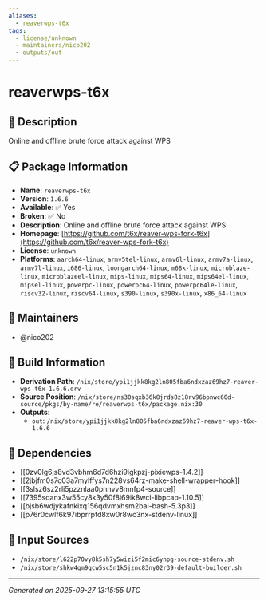```yaml
---
aliases:
  - reaverwps-t6x
tags:
  - license/unknown
  - maintainers/nico202
  - outputs/out
---
```


# reaverwps-t6x

## 📝 Description

Online and offline brute force attack against WPS

## 📋 Package Information

- **Name**: `reaverwps-t6x`
- **Version**: `1.6.6`
- **Available**: ✅ Yes
- **Broken**: ✅ No
- **Description**: Online and offline brute force attack against WPS
- **Homepage**: [https://github.com/t6x/reaver-wps-fork-t6x](https://github.com/t6x/reaver-wps-fork-t6x)
- **License**: `unknown`
- **Platforms**: `aarch64-linux`, `armv5tel-linux`, `armv6l-linux`, `armv7a-linux`, `armv7l-linux`, `i686-linux`, `loongarch64-linux`, `m68k-linux`, `microblaze-linux`, `microblazeel-linux`, `mips-linux`, `mips64-linux`, `mips64el-linux`, `mipsel-linux`, `powerpc-linux`, `powerpc64-linux`, `powerpc64le-linux`, `riscv32-linux`, `riscv64-linux`, `s390-linux`, `s390x-linux`, `x86_64-linux`
## 👥 Maintainers

- @nico202


## 🔧 Build Information

- **Derivation Path**: `/nix/store/ypi1jjkk8kg2ln805fba6ndxzaz69hz7-reaver-wps-t6x-1.6.6.drv`
- **Source Position**: `/nix/store/ns30sqxb36k8jrds8z18rv96bpnwc60d-source/pkgs/by-name/re/reaverwps-t6x/package.nix:30`
- **Outputs**:
  - `out`:  `/nix/store/ypi1jjkk8kg2ln805fba6ndxzaz69hz7-reaver-wps-t6x-1.6.6`

## 🔗 Dependencies

- [[0zv0lg6js8vd3vbhm6d7d6hzi9igkpzj-pixiewps-1.4.2]]
- [[2jbjfm0s7c03a7mylffys7n228vs64rz-make-shell-wrapper-hook]]
- [[3slsz6sz2rli5pzznlaa0pnnvv8mnfp4-source]]
- [[7395sqanx3w55cy8k3y50f8i69ik8wci-libpcap-1.10.5]]
- [[bjsb6wdjykafnkixq156qdvmxhsm2bai-bash-5.3p3]]
- [[p76r0cwlf6k97ibprrpfd8xw0r8wc3nx-stdenv-linux]]

## 📁 Input Sources

- `/nix/store/l622p70vy8k5sh7y5wizi5f2mic6ynpg-source-stdenv.sh`
- `/nix/store/shkw4qm9qcw5sc5n1k5jznc83ny02r39-default-builder.sh`

---
*Generated on 2025-09-27 13:15:55 UTC*
